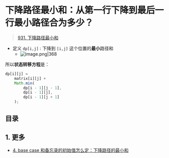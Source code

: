 
# 下降路径最小和：从第一行下降到最后一行最小路径合为多少？


> [931. 下降路径最小和](https://leetcode.cn/problems/minimum-falling-path-sum/)


- 定义 `dp[i,j]` : 下降到 `[i,j]` 这个位置的**最小**路径和 
	- ![image.png|368](https://832-1310531898.cos.ap-beijing.myqcloud.com/736082a26402922ebd21bf34f8136d34.png)

所以**状态转移方程**是：

```javascript
dp[i][j] =
    matrix[i][j] + 
    Math.min(
        dp[i - 1][j - 1], 
        dp[i - 1][j], 
        dp[i - 1][j + 1]
    );
```


## 目录
<!-- toc -->
 ## 1. 更多 

- [4. base case 和备忘录的初始值怎么定：下降路径的最小和](/post/ifNuOQL4.html)